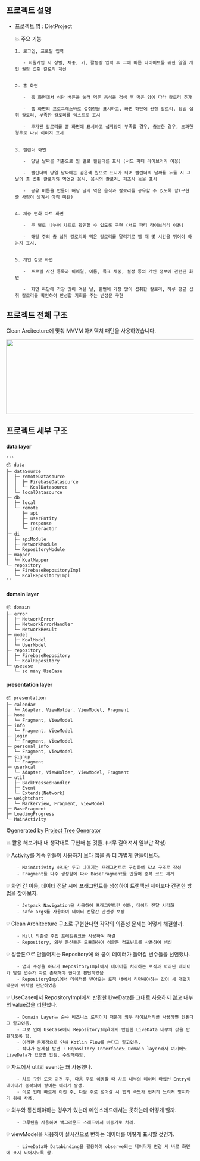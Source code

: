 ## 프로젝트 설명

- 프로젝트 명 : DietProject

    💥 주요 기능
  
      1. 로그인, 프로필 입력
  
         - 회원가입 시 성별, 체중, 키, 활동량 입력 후 그에 따른 다이어트를 위한 일일 개인 권장 섭취 칼로리 계산
  

      2. 홈 화면

         -  홈 화면에서 식단 버튼을 눌러 먹은 음식을 검색 후 먹은 양에 따라 칼로리 추가
  
         -  홈 화면의 프로그레스바로 섭취량을 표시하고, 화면 하단에 권장 칼로리, 당일 섭취 칼로리, 부족한 칼로리를 텍스트로 표시
  
         -  추가된 칼로리를 홈 화면에 표시하고 섭취량이 부족할 경우, 충분한 경우, 초과한 경우로 나눠 이미지 표시
  

      3. 캘린더 화면

         -  당일 날짜를 기준으로 월 별로 캘린더를 표시 (서드 파티 라이브러리 이용)

         -  캘린더의 당일 날짜에는 검은색 원으로 표시가 되며 캘린더의 날짜를 누를 시 그 날의 총 섭취 칼로리와 먹었던 음식, 음식의 칼로리, 제조사 등을 표시

         -  공유 버튼을 만들어 해당 날의 먹은 음식과 칼로리를 공유할 수 있도록 함(구현 중 사정이 생겨서 아직 미완)
  
  
      4. 체중 변화 차트 화면

         -  주 별로 나누어 차트로 확인할 수 있도록 구현 (서드 파티 라이브러리 이용)

         -  해당 주의 총 섭취 칼로리와 먹은 칼로리를 달리기로 뺄 때 몇 시간을 뛰어야 하는지 표시.


      5. 개인 정보 화면

         -  프로필 사진 등록과 이메일, 이름, 목표 체중, 설정 등의 개인 정보에 관련된 화면

         -  화면 하단에 가장 많이 먹은 날, 한번에 가장 많이 섭취한 칼로리, 하루 평균 섭취 칼로리를 확인하여 반성할 기회를 주는 반성문 구현




  


  
## 프로젝트 전체 구조

Clean Arcitecture에 맞춰 MVVM 아키텍처 패턴을 사용하였습니다.

<img width="900" height="200" src="https://github.com/choieuihyun/DietProject/assets/59135621/fdf66438-23d3-41e7-8306-8bc03b3a37f0"/>


## 프로젝트 세부 구조

#### data layer

    ```
    📦 data
    ├─ dataSource
    │  ├─ remoteDatasource
    │  │  ├─ FirebaseDatasource
    │  │  └─ KcalDatasource
    │  └─ localDatasource
    ├─ db
    │  ├─ local
    │  └─ remote
    │     ├─ api
    │     ├─ userEntity
    │     ├─ response
    │     └─ interactor
    ├─ di
    │  ├─ apiModule
    │  ├─ NetworkModule
    │  └─ RepositoryModule
    ├─ mapper
    │  └─ KcalMapper
    └─ repository
       ├─ FirebaseRepositoryImpl
       └─ KcalRepositoryImpl
    ``


#### domain layer

```
📦 domain
├─ error
│  ├─ NetworkError
│  ├─ NetworkErrorHandler
│  └─ NetworkResult
├─ model
│  ├─ KcalModel
│  └─ UserModel
├─ repository
│  ├─ FirebaseRepository
│  └─ KcalRepository
└─ usecase
   └─ so many UseCase
```

#### presentation layer

```
📦 presentation
├─ calendar
│  └─ Adapter, ViewHolder, ViewModel, Fragment
├─ home
│  └─ Fragment, ViewModel
├─ info
│  └─ Fragment, ViewModel
├─ login
│  └─ Fragment, ViewModel
├─ personal_info
│  └─ Fragment, ViewModel
├─ signup
│  └─ Fragment
├─ userkcal
│  └─ Adapter, ViewHolder, ViewModel, Fragment
├─ util
│  ├─ BackPressedHandler
│  ├─ Event
│  └─ Extends(Network)
├─ weightchart
│  └─ MarkerView, Fragment, viewModel
├─ BaseFragment
├─ LoadingProgress
└─ MainActivity
```
©generated by [Project Tree Generator](https://woochanleee.github.io/project-tree-generator)

💥 활용 해보거나 내 생각대로 구현해 본 것들. (너무 길어져서 일부만 작성)

💡 Activity를 계속 만들어 사용하기 보다 앱을 좀 더 가볍게 만들어보자.
  
        - MainActivity 하나만 두고 나머지는 프래그먼트로 구성하여 SAA 구조로 작성
        - Fragment를 다수 생성함에 따라 BaseFragment를 만들어 중복 코드 제거

💡 화면 간 이동, 데이터 전달 시에 프래그먼트를 생성하여 트랜잭션 제어보다 간편한 방법을 찾아보자.
  
        - Jetpack Navigation을 사용하여 프래그먼트간 이동, 데이터 전달 시각화
        - safe args를 사용하여 데이터 전달간 안전성 보장

💡 Clean Architecture 구조로 구현한다면 각각의 의존성 문제는 어떻게 해결할까.

        - Hilt 의존성 주입 프레임워크를 사용하여 해결
        - Repository, 외부 통신들은 모듈화하여 싱글톤 컴포넌트를 사용하여 생성

💡 싱글톤으로 만들어지는 Repository에 왜 굳이 데이터가 들어갈 변수들을 선언했나.

        - 앱의 수정을 하다가 RepositoryImpl에서 데이터를 처리하는 로직과 처리된 데이터가 담길 변수가 따로 존재해야 한다고 판단하였음
        - RepositoryImpl에서 데이터를 받아오는 로직 내에서 리턴해야하는 값이 세 개였기 때문에 위처럼 판단하였음

💡 UseCase에서 RepositoryImpl에서 반환한 LiveData를 그대로 사용하지 않고 내부의 value값을 리턴했나.

        - Domain Layer는 순수 비즈니스 로직이기 때문에 외부 라이브러리를 사용하면 안된다고 알고있음.
        - 그로 인해 UseCase에서 RepositoryImpl에서 반환한 LiveData 내부의 값을 반환하도록 함.
        - 이러한 문제점으로 인해 Kotlin Flow를 쓴다고 알고있음.
        - 적다가 문제점 발견 : Repository Interface도 Domain layer라서 여기에도 LiveData가 있으면 안됨. 수정해야함.

💡 차트에서 util의 event는 왜 사용했나.

        - 차트 구현 도중 이전 주, 다음 주로 이동할 때 차트 내부의 데이터 타입인 Entry에 데이터가 중복되어 쌓이는 에러가 발생.
        - 이로 인해 빠르게 이전 주, 다음 주로 넘어갈 시 앱의 속도가 현저히 느려져 방지하기 위해 사용.
        
💡 외부와 통신해야하는 경우가 있는데 메인스레드에서는 못하는데 어떻게 할까.

        - 코루틴을 사용하여 백그라운드 스레드에서 비동기로 처리.

💡 viewModel을 사용하여 실시간으로 변하는 데이터를 어떻게 표시할 것인가.

        - LiveData와 Databinding을 활용하여 observe되는 데이터가 변경 시 바로 화면에 표시 되어지도록 함.






